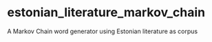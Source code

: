 # estonian_literature_markov_chain
A Markov Chain word generator using Estonian literature as corpus
